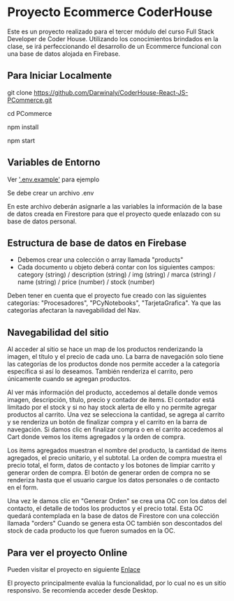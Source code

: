# Proyecto Ecommerce CoderHouse

Este es un proyecto realizado para el tercer módulo del curso Full Stack Developer de Coder House. Utilizando los conocimientos brindados en la clase, se irá perfeccionando el desarrollo de un Ecommerce funcional con una base de datos alojada en Firebase.


## Para Iniciar Localmente

git clone https://github.com/Darwinaly/CoderHouse-React-JS-PCommerce.git

cd PCommerce

npm install

npm start


## Variables de Entorno

Ver ['.env.example'](https://github.com/Darwinaly/CoderHouse-React-JS-PCommerce/blob/main/.env.example) para ejemplo

Se debe crear un archivo .env

En este archivo deberán asignarle a las variables la información de la base de datos creada en Firestore para que el proyecto quede enlazado con su base de datos personal.

## Estructura de base de datos en Firebase

- Debemos crear una colección o array llamada "products"
- Cada documento u objeto deberá contar con los siguientes campos: category (string) / description (string) / img (string) / marca (string) / name (string) / price (number) / stock (number)

Deben tener en cuenta que el proyecto fue creado con las siguientes categorías: "Procesadores", "PCyNotebooks", "TarjetaGrafica". Ya que las categorías afectaran la navegabilidad del Nav.

## Navegabilidad del sitio

Al acceder al sitio se hace un map de los productos renderizando la imagen, el título y el precio de cada uno.
La barra de navegación solo tiene las categorías de los productos donde nos permite acceder a la categoría específica si así lo deseamos. También renderiza el carrito, pero únicamente cuando se agregan productos.

Al ver más información del producto, accedemos al detalle donde vemos imagen, descripción, título, precio y contador de items.
El contador está limitado por el stock y si no hay stock alerta de ello y no permite agregar productos al carrito.
Una vez se selecciona la cantidad, se agrega al carrito y se renderiza un botón de finalizar compra y el carrito en la barra de navegación.
Si damos clic en finalizar compra o en el carrito accedemos al Cart donde vemos los items agregados y la orden de compra.

Los items agregados muestran el nombre del producto, la cantidad de items agregados, el precio unitario, y el subtotal.
La orden de compra muestra el precio total, el form, datos de contacto y los botones de limpiar carrito y generar orden de compra.
El botón de generar orden de compra no se renderiza hasta que el usuario cargue los datos personales o de contacto en el form.

Una vez le damos clic en "Generar Orden" se crea una OC con los datos del contacto, el detalle de todos los productos y el precio total. Esta OC quedará contemplada en la base de datos de Firestore con una colección llamada "orders"
Cuando se genera esta OC también son descontados del stock de cada producto los que fueron sumados en la OC.

## Para ver el proyecto Online

Pueden visitar el proyecto en siguiente [Enlace](https://coder-house-react-js-pc-ommerce.vercel.app/)

El proyecto principalmente evalúa la funcionalidad, por lo cual no es un sitio responsivo. Se recomienda acceder desde Desktop.



